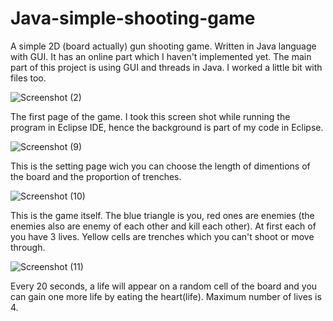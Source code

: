 # Java-simple-shooting-game
A simple 2D (board actually) gun shooting game. Written in Java language with GUI. It has an online part which I haven't implemented yet. 
The main part of this project is using GUI and threads in Java. I worked a little bit with files too.



![Screenshot (2)](https://github.com/GitRahim/Java-simple-shooting-game/assets/134210283/c9620852-0e13-4072-a287-068a589e123b)

The first page of the game. I took this screen shot while running the program in Eclipse IDE, hence the background is part of my code in Eclipse.

![Screenshot (9)](https://github.com/GitRahim/Java-simple-shooting-game/assets/134210283/2d1c2e2f-2374-4a18-9a8a-c3a1aa194cc3)

This is the setting page wich you can choose the length of dimentions of the board and the proportion of trenches.

![Screenshot (10)](https://github.com/GitRahim/Java-simple-shooting-game/assets/134210283/3c3385cb-7e87-45cb-8222-9029aec0b32e)

This is the game itself. The blue triangle is you, red ones are enemies (the enemies also are enemy of each other and kill each other). At first each of you have 3 lives. Yellow cells are trenches which you can't shoot or move through.

![Screenshot (11)](https://github.com/GitRahim/Java-simple-shooting-game/assets/134210283/d442a5ea-96fc-47ec-bb6b-32621331d59f)

Every 20 seconds, a life will appear on a random cell of the board and you can gain one more life by eating the heart(life). Maximum number of lives is 4. 
